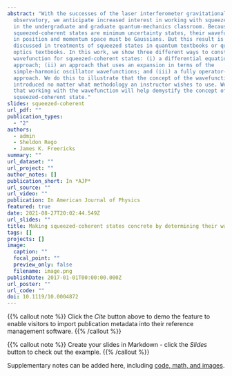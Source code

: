 ```yaml
---
abstract: "With the successes of the laser interferometer gravitational-wave
  observatory, we anticipate increased interest in working with squeezed states
  in the undergraduate and graduate quantum-mechanics classroom. Because
  squeezed-coherent states are minimum uncertainty states, their wavefunctions
  in position and momentum space must be Gaussians. But this result is rarely
  discussed in treatments of squeezed states in quantum textbooks or quantum
  optics textbooks. In this work, we show three different ways to construct the
  wavefunction for squeezed-coherent states: (i) a differential equation-based
  approach; (ii) an approach that uses an expansion in terms of the
  simple-harmonic oscillator wavefunctions; and (iii) a fully operator-based
  approach. We do this to illustrate that the concept of the wavefunction can be
  introduced no matter what methodology an instructor wishes to use. We hope
  that working with the wavefunction will help demystify the concept of a
  squeezed-coherent state."
slides: squeezed-coherent
url_pdf: ""
publication_types:
  - "2"
authors:
  - admin
  - Sheldon Rego
  - James K. Freericks
summary: ""
url_dataset: ""
url_project: ""
author_notes: []
publication_short: In *AJP*
url_source: ""
url_video: ""
publication: In American Journal of Physics
featured: true
date: 2021-08-27T20:02:44.549Z
url_slides: ""
title: Making squeezed-coherent states concrete by determining their wavefunction
tags: []
projects: []
image:
  caption: ""
  focal_point: ""
  preview_only: false
  filename: image.png
publishDate: 2017-01-01T00:00:00.000Z
url_poster: ""
url_code: ""
doi: 10.1119/10.0004872
---
```


{{% callout note %}}
Click the *Cite* button above to demo the feature to enable visitors to import publication metadata into their reference management software.
{{% /callout %}}

{{% callout note %}}
Create your slides in Markdown - click the *Slides* button to check out the example.
{{% /callout %}}

Supplementary notes can be added here, including [code, math, and images](https://wowchemy.com/docs/writing-markdown-latex/).
